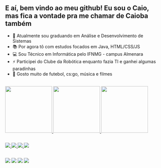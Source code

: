 ## E aí, bem vindo ao meu github! Eu sou o Caio, mas fica a vontade pra me chamar de Caioba também


- 🎒 Atualmente sou graduando em Análise e Desenvolvimento de Sistemas
- 📚 Por agora tô com estudos focados em Java, HTML/CSS/JS
- 💻 Sou Técnico em Informática pelo IFNMG - campus Almenara
- ⚡ Participei do Clube da Robótica enquanto fazia TI e ganhei algumas paradinhas
- 💬 Gosto muito de futebol, cs:go, música e filmes

<div>
  <br>
  <a href="https://github.com/caiofrz">
  <img height=150em src="https://github-readme-stats.vercel.app/api?username=caiofrz&show_icons=true&theme=algolia">
  <img height=150em src="https://github-readme-stats.vercel.app/api?username=caiofrz&hide=contribs,prs&show_icons=true&theme=algolia">
  <img height=150em src="https://github-readme-stats.vercel.app/api/top-langs/?username=caiofrz&layout=compact&show_icons=true&theme=algolia">
</div>

##

<div>
  <img src="https://img.shields.io/badge/C-00599C?style=for-the-badge&logo=c&logoColor=white">
  <img src="https://img.shields.io/badge/Python-14354C?style=for-the-badge&logo=python&logoColor=white">
  <img src="https://img.shields.io/badge/MySQL-00000F?style=for-the-badge&logo=mysql&logoColor=white">
  <img src="https://img.shields.io/badge/Java-ED8B00?style=for-the-badge&logo=java&logoColor=white">
</div>

##

<div>
  <a href="https://www.instagram.com/caio_frz/" target="_blank"><img src="https://img.shields.io/badge/Instagram-E4405F?style=for-the-badge&logo=instagram&logoColor=white" target="_blank"></a>
  <a href="https://twitter.com/caio_frzz" target="_blank"><img src="https://img.shields.io/badge/Twitter-1DA1F2?style=for-the-badge&logo=twitter&logoColor=white" target="_blank"></a>
  <a href="https://www.linkedin.com/in/caio-ferraz-almeida/" target="_blank"><img src="https://img.shields.io/badge/LinkedIn-0077B5?style=for-the-badge&logo=linkedin&logoColor=white" target="_blank"></a>
  <a href="mailto:caioferrazalmeida.27@gmail.com"><img src="https://img.shields.io/badge/Gmail-D14836?style=for-the-badge&logo=gmail&logoColor=white" target="_blank"></a>
</div>
